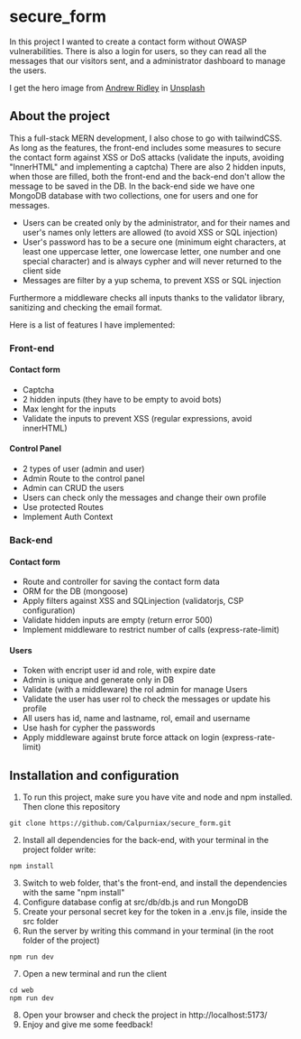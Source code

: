 # secure_form
In this project I wanted to create a contact form without OWASP vulnerabilities. There is also a login for users, so they can read all the messages that our visitors sent, and a administrator dashboard to manage the users.

I get the hero image from  [Andrew Ridley](https://unsplash.com/es/@aridley88?utm_source=unsplash&utm_medium=referral&utm_content=creditCopyText) in [Unsplash](https://unsplash.com/es/fotos/jR4Zf-riEjI?utm_source=unsplash&utm_medium=referral&utm_content=creditCopyText)

## About the project
This a full-stack MERN development, I also chose to go with tailwindCSS. As long as the features, the front-end includes some measures to secure the contact form against XSS or DoS attacks (validate the inputs, avoiding "InnerHTML" and implementing a captcha) There are also 2 hidden inputs, when those are filled, both the front-end and the back-end don't allow the message to be saved in the DB.
In the back-end side we have one MongoDB database with two collections, one for users and one for messages. 
- Users can be created only by the administrator, and for their names and user's names only letters are allowed (to avoid XSS or SQL injection)
- User's password has to be a secure one (minimum eight characters, at least one uppercase letter, one lowercase letter, one number and one special character) and is always cypher and will never returned to the client side
- Messages are filter by a yup schema, to prevent XSS or SQL injection

  
Furthermore a middleware checks all inputs thanks to the validator library, sanitizing and checking the email format.

Here is a list of features I have implemented:
### Front-end
#### Contact form
-  Captcha
-  2 hidden inputs (they have to be empty to avoid bots)
-  Max lenght for the inputs
-  Validate the inputs to prevent XSS (regular expressions, avoid innerHTML)
#### Control Panel
-  2 types of user (admin and user)
-  Admin Route to the control panel
-  Admin can CRUD the users
-  Users can check only the messages and change their own profile
-  Use protected Routes
-  Implement Auth Context

### Back-end
#### Contact form
-  Route and controller for saving the contact form data
-  ORM for the DB (mongoose)
-  Apply filters against XSS and SQLinjection (validatorjs, CSP configuration)
-  Validate hidden inputs are empty (return error 500)
-  Implement middleware to restrict number of calls (express-rate-limit)
#### Users
-  Token with encript user id and role, with expire date
-  Admin is unique and generate only in DB
-  Validate (with a middleware) the rol admin for manage Users
-  Validate the user has user rol to check the messages or update his profile
-  All users has id, name and lastname, rol, email  and username
-  Use hash for cypher the passwords
-  Apply middleware against brute force attack on login (express-rate-limit)

## Installation and configuration

1. To run this project, make sure you have vite and node and npm installed. Then clone this repository
```
git clone https://github.com/Calpurniax/secure_form.git
```
2. Install all dependencies for the back-end, with your terminal in the project folder write:
```
npm install
```
3. Switch to web folder, that's the front-end, and install the dependencies with the same "npm install"
4. Configure database config at src/db/db.js and run MongoDB
5. Create your personal secret key for the token in a .env.js file, inside the src folder
6. Run the server by writing this command in your terminal (in the root folder of the project)
```
npm run dev
```
7. Open a new terminal and run the client
```
cd web
npm run dev
```
8. Open your browser and check the project in http://localhost:5173/
9. Enjoy and give me some feedback!
